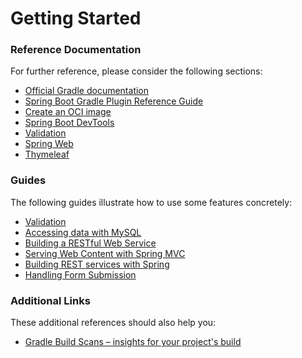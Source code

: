 # Getting Started

### Reference Documentation

For further reference, please consider the following sections:

* [Official Gradle documentation](https://docs.gradle.org)
* [Spring Boot Gradle Plugin Reference Guide](https://docs.spring.io/spring-boot/docs/3.0.2/gradle-plugin/reference/html/)
* [Create an OCI image](https://docs.spring.io/spring-boot/docs/3.0.2/gradle-plugin/reference/html/#build-image)
* [Spring Boot DevTools](https://docs.spring.io/spring-boot/docs/3.0.2/reference/htmlsingle/#using.devtools)
* [Validation](https://docs.spring.io/spring-boot/docs/3.0.2/reference/htmlsingle/#io.validation)
* [Spring Web](https://docs.spring.io/spring-boot/docs/3.0.2/reference/htmlsingle/#web)
* [Thymeleaf](https://docs.spring.io/spring-boot/docs/3.0.2/reference/htmlsingle/#web.servlet.spring-mvc.template-engines)

### Guides

The following guides illustrate how to use some features concretely:

* [Validation](https://spring.io/guides/gs/validating-form-input/)
* [Accessing data with MySQL](https://spring.io/guides/gs/accessing-data-mysql/)
* [Building a RESTful Web Service](https://spring.io/guides/gs/rest-service/)
* [Serving Web Content with Spring MVC](https://spring.io/guides/gs/serving-web-content/)
* [Building REST services with Spring](https://spring.io/guides/tutorials/rest/)
* [Handling Form Submission](https://spring.io/guides/gs/handling-form-submission/)

### Additional Links

These additional references should also help you:

* [Gradle Build Scans – insights for your project's build](https://scans.gradle.com#gradle)

